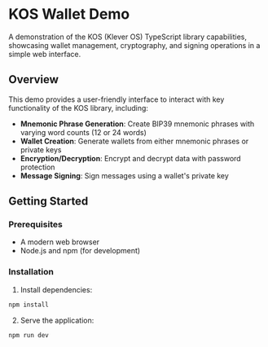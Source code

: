 # KOS Wallet Demo

A demonstration of the KOS (Klever OS) TypeScript library capabilities, showcasing wallet management, cryptography, and signing operations in a simple web interface.

## Overview

This demo provides a user-friendly interface to interact with key functionality of the KOS library, including:

- **Mnemonic Phrase Generation**: Create BIP39 mnemonic phrases with varying word counts (12 or 24 words)
- **Wallet Creation**: Generate wallets from either mnemonic phrases or private keys
- **Encryption/Decryption**: Encrypt and decrypt data with password protection
- **Message Signing**: Sign messages using a wallet's private key

## Getting Started

### Prerequisites

- A modern web browser
- Node.js and npm (for development)

### Installation

1. Install dependencies:

```bash
npm install
```

2. Serve the application:

```bash
npm run dev
```
